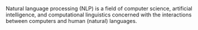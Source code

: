 Natural language processing (NLP) is a field of computer science, artificial intelligence, and computational linguistics concerned with the interactions between computers and human (natural) languages.
